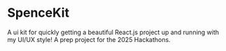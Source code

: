 # SpenceKit
A ui kit for quickly getting a beautiful React.js project up and running with my UI/UX style! A prep project for the 2025 Hackathons.